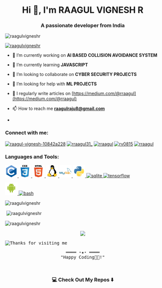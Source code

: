 <h1 align="center">Hi 👋, I'm RAAGUL VIGNESH R</h1>
<h3 align="center">A passionate  developer from India</h3>

<p align="left"> <img src="https://komarev.com/ghpvc/?username=raagulvigneshr&label=Profile%20views&color=0e75b6&style=flat" alt="raagulvigneshr" /> </p>

<p align="left"> <a width="46%" href="https://github.com/ryo-ma/github-profile-trophy"><img src="https://github-profile-trophy.vercel.app/?username=raagulvigneshr" alt="raagulvigneshr" /></a> </p>

- 🔭 I’m currently working on **AI BASED COLLISION AVOIDANCE SYSTEM**

- 🌱 I’m currently learning **JAVASCRIPT**

- 👯 I’m looking to collaborate on **CYBER SECURITY PROJECTS**

- 🤝 I’m looking for help with **ML PROJECTS**

- 📝 I regularly write articles on [https://medium.com/@rraagul](https://medium.com/@rraagul)

- 📫 How to reach me **raagulraju8@gmail.com**
- 


<h3 align="left">Connect with me:</h3>
<p align="left">
<a href="https://linkedin.com/in/raagul-vignesh-10842a228" target="blank"><img align="center" src="https://raw.githubusercontent.com/rahuldkjain/github-profile-readme-generator/master/src/images/icons/Social/linked-in-alt.svg" alt="raagul-vignesh-10842a228" height="30" width="40" /></a>
<a href="https://instagram.com/rraagul31_" target="blank"><img align="center" src="https://raw.githubusercontent.com/rahuldkjain/github-profile-readme-generator/master/src/images/icons/Social/instagram.svg" alt="rraagul31_" height="30" width="40" /></a>
<a href="https://www.codechef.com/users/rraagul" target="blank"><img align="center" src="https://cdn.jsdelivr.net/npm/simple-icons@3.1.0/icons/codechef.svg" alt="rraagul" height="30" width="40" /></a>
<a href="https://www.hackerrank.com/rv0815" target="blank"><img align="center" src="https://raw.githubusercontent.com/rahuldkjain/github-profile-readme-generator/master/src/images/icons/Social/hackerrank.svg" alt="rv0815" height="30" width="40" /></a>
<a href="https://www.leetcode.com/rraagul" target="blank"><img align="center" src="https://raw.githubusercontent.com/rahuldkjain/github-profile-readme-generator/master/src/images/icons/Social/leet-code.svg" alt="rraagul" height="30" width="40" /></a>
</p>

<h3 align="left">Languages and Tools:</h3>

<p align="left"> <a href="https://www.cprogramming.com/" target="_blank" rel="noreferrer"> <img src="https://raw.githubusercontent.com/devicons/devicon/master/icons/c/c-original.svg" alt="c" width="40" height="40"/>  </a> <a href="https://www.w3schools.com/css/" target="_blank" rel="noreferrer"> <img src="https://raw.githubusercontent.com/devicons/devicon/master/icons/css3/css3-original-wordmark.svg" alt="css3" width="40" height="40"/> </a> <a href="https://www.w3.org/html/" target="_blank" rel="noreferrer"> <img src="https://raw.githubusercontent.com/devicons/devicon/master/icons/html5/html5-original-wordmark.svg" alt="html5" width="40" height="40"/> </a> <a href="https://www.linux.org/" target="_blank" rel="noreferrer"> <img src="https://raw.githubusercontent.com/devicons/devicon/master/icons/linux/linux-original.svg" alt="linux" width="40" height="40"/> </a> <a href="https://www.mysql.com/" target="_blank" rel="noreferrer"> <img src="https://raw.githubusercontent.com/devicons/devicon/master/icons/mysql/mysql-original-wordmark.svg" alt="mysql" width="40" height="40"/> </a> <a href="https://www.python.org" target="_blank" rel="noreferrer"> <img src="https://raw.githubusercontent.com/devicons/devicon/master/icons/python/python-original.svg" alt="python" width="40" height="40"/> </a> <a href="https://www.sqlite.org/" target="_blank" rel="noreferrer"> <img src="https://www.vectorlogo.zone/logos/sqlite/sqlite-icon.svg" alt="sqlite" width="40" height="40"/> </a> <a href="https://www.tensorflow.org" target="_blank" rel="noreferrer"> <img src="https://www.vectorlogo.zone/logos/tensorflow/tensorflow-icon.svg" alt="tensorflow" width="40" height="40"/> </a> <p align="left"> <a href="https://developer.android.com" target="_blank" rel="noreferrer"> <img src="https://raw.githubusercontent.com/devicons/devicon/master/icons/android/android-original-wordmark.svg" alt="android" width="40" height="40"/> </a> <a href="https://www.gnu.org/software/bash/" target="_blank" rel="noreferrer"> <img src="https://www.vectorlogo.zone/logos/gnu_bash/gnu_bash-icon.svg" alt="bash" width="40" height="40"/> </a></p>

<p><img align="center" src="https://github-readme-stats.vercel.app/api/top-langs?username=raagulvigneshr&show_icons=true&locale=en&layout=compact" alt="raagulvigneshr" /></p>

<p>&nbsp;<img align="center" src="https://github-readme-stats.vercel.app/api?username=raagulvigneshr&show_icons=true&locale=en" alt="raagulvigneshr" /></p>

<p><img align="center" src="https://github-readme-streak-stats.herokuapp.com/?user=raagulvigneshr&" alt="raagulvigneshr" /></p>
<p align="center">
<a href="https://github.com/RaagulVigneshR">
  <img align="center" height="180em" src="https://activity-graph.herokuapp.com/graph?username=RaagulVigneshR&theme=chartreuse-dark"/>
</a>
</p>

<samp>
 <img height="120" alt="Thanks for visiting me" width="100%" src="https://raw.githubusercontent.com/BrunnerLivio/brunnerlivio/master/images/marquee.svg" />
    <p align="center">
        ════ ⋆★⋆ ════
        <br>
        "Happy Coding👨‍💻!"
    </p>
</samp>
<br>

<h3  align="center">💻 Check Out My Repos ⬇️ </h3>
<br>
